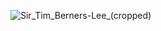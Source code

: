 ![Sir_Tim_Berners-Lee_(cropped)](https://github.com/user-attachments/assets/9bbfebcb-418b-4801-9905-1fc1e514cc05)
